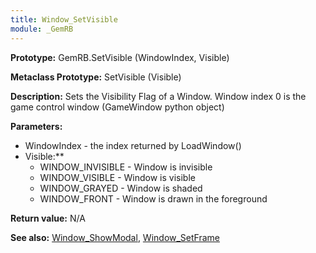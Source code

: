 ```yaml
---
title: Window_SetVisible
module: _GemRB
---
```


**Prototype:** GemRB.SetVisible (WindowIndex, Visible)

**Metaclass Prototype:** SetVisible (Visible)

**Description:** Sets the Visibility Flag of a Window.
Window index 0 is the game control window (GameWindow python object)

**Parameters:**
  * WindowIndex - the index returned by LoadWindow()
  * Visible:**
    * WINDOW_INVISIBLE - Window is invisible
    * WINDOW_VISIBLE - Window is visible
    * WINDOW_GRAYED - Window is shaded
    * WINDOW_FRONT - Window is drawn in the foreground

**Return value:** N/A

**See also:** [Window_ShowModal](Window_ShowModal.md), [Window_SetFrame](Window_SetFrame.md)
